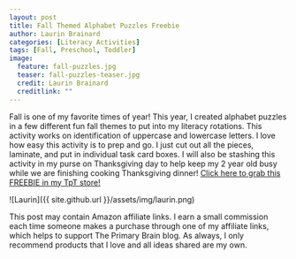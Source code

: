 ```yaml
---
layout: post
title: Fall Themed Alphabet Puzzles Freebie
author: Laurin Brainard
categories: [Literacy Activities]
tags: [Fall, Preschool, Toddler]
image:
  feature: fall-puzzles.jpg
  teaser: fall-puzzles-teaser.jpg
  credit: Laurin Brainard
  creditlink: ""
---
```

Fall is one of my favorite times of year! This year, I created alphabet puzzles in a few different fun fall themes to put into my literacy rotations. This activity works on identification of uppercase and lowercase letters. I love how easy this activity is to prep and go. I just cut out all the pieces, laminate, and put in individual task card boxes. I will also be stashing this activity in my purse on Thanksgiving day to help keep my 2 year old busy while we are finishing cooking Thanksgiving dinner! [Click here to grab this FREEBIE in my TpT store!](http://bit.ly/fallpuzzle) 

<script type="text/javascript">
amzn_assoc_placement = "adunit0";
amzn_assoc_search_bar = "false";
amzn_assoc_tracking_id = "theprimarybra-20";
amzn_assoc_ad_mode = "manual";
amzn_assoc_ad_type = "smart";
amzn_assoc_marketplace = "amazon";
amzn_assoc_region = "US";
amzn_assoc_title = "Puzzle Prep Materials";
amzn_assoc_linkid = "45683eaf7469cda7d5bcb3357db77d41";
amzn_assoc_asins = "B00BUI5QWS,B00BWU3HNY,B000FNHS7U,B002YIP97K";
</script>
<script src="//z-na.amazon-adsystem.com/widgets/onejs?MarketPlace=US"></script>

![Laurin]({{ site.github.url }}/assets/img/laurin.png)

This post may contain Amazon affiliate links. I earn a small commission each time someone makes a purchase through one of my affiliate links, which helps to support The Primary Brain blog. As always, I only recommend products that I love and all ideas shared are my own. 